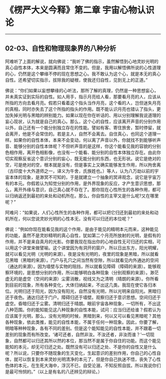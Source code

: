 # 《楞严大义今释》第二章 宇宙心物认识论

------

## 02-03、自性和物理现象界的八种分析

阿难听了上面的解说，就向佛说：“我听了佛的指示，虽然解悟到心地灵妙光明的真心自性本体，本来是圆满而且常住不变的。但是，我用以解悟佛所说的心性道理的心，仍然是这个攀缘不停的现在思想之心。我不敢认为这个心，就是本无的真心自性。还希望切实指示，拔除我的疑根，使我还归自性，见到无上的正道。”

佛说：“你们如果以妄想攀缘的心听法，那所了解的真理，仍然是一种思想妄心，并未真实证到实际的自性。如人用手，指示月亮给人看，那要看月亮的人，应该从所指的方向去看月亮。假若只看着这个指头当作月亮，这个看的人，岂但迷失月亮的真相，同时亦失去了这个所指的指头的作用。既不能认识月亮也错认了指头，更加失掉光明与黑暗的辨别能力。如果以现在你在听话的、用以分别理解我说道理的妄心现状，认为就是自己的真心。那么，这个心的自性，应该离开声音的分别作用以外，自己还有一个能分别独立存在的性能。譬如有客、寄住旅舍，暂时停留，就会离开，他是不会常住的。若是主人，自然不会离去。自住真心，也同这个道理一样。如果你的自性本体，本来不会变动，何以离了声音以外，你就找不到能够听声音、能够分别的自性本体呢？不但听声音的是这样，你这个能看见我的容貌的分别色相作用，离开色相影像，也没有一个能看、能分别的自性本体独立存在。由此你切实观察反省这个意识分别的妄心，既无能分别的东西，也无形状。说它是绝对的空，可是绝对的空，根本就是没有，但是事实上又确实能够发生作用，所以拘舍离（古印度十大外道师之一，译义为牛舍，氏族姓也。）等人，认为八万劫以前的宇宙本体的现象，是渺冥不可知的，于是就建立一个抽象的冥谛观念，说它是宇宙万有的本元。你假若认为知觉分别的作用，是外界现象的反应，才产生意识思想，那么，离开外缘与意识，自己真心就不存在了。那你现在心性所生的各种作用，都可以归纳返还到最初的来处和动机所在。那么，你自性的主宰又是什么呢?又在哪里呢？”

阿难问：“如果说，人们心性所生的各种作用，都可以把它归还到最初的来处和动机所在，何以您说灵妙光明的心性本无，没有可以归还的本位呢？”

佛说：“例如你现在能看见我的这个作用，是由于能见的精明本元而来，这种能见的功能，虽然不是灵妙精明的真心自性，犹如第二个月亮所放射的光明，是假有的作用，并不是来自真月的光影。你要我现在指出你的心地自性无可归还的实相，可以用这个讲堂来做譬喻。这个讲堂因为有洞开的窗户，所以日出东方，阳光明耀，就可以看见光明（光明的来源）。夜是没有光明的，夜里的现象是黑暗，所以就看见黑暗（黑暗的来源）。门户与孔穴之间当然有空隙，所以就看见内外通达的空间（通达的来源）。因为墙壁与实物的阻挡，所以就看见障碍（障碍的来源）。能够观察环境的，是思想分别的作用，所以能够明白各种现象（分别观察的来源）。渺茫虚无的是虚空（空间的来源）尘雾消散，视线又为之清明（晴朗的来源）。你所看到目前的现象，所有各种变化，大体归纳起来，不出这几类。我现在使它各归本位。光明归还于阳光，因为没有阳光，自然没有光明，所以光明来自阳光。黑暗归还于夜色。通达归还于门户。障碍归还于墙壁。观察归还于意识思想。空间归还于虚空。昏暗归还于尘雾。清明归还于晴朗。眼前宇宙各种现象，一切所有，不出这八种范围。你的能知能见这八种现象的自性本能，试问：应当归还给谁？假若认为应该属于光明，那么，没有光明的时候，黑暗到来，何以又可以看见黑暗呢？其他各种现象，依此类推，能见的自性本能，不属于任何一种现象。因此，你要了解，明暗等种种现象，各有不同的差别。但是这个能知能见的自性本能，并不跟着一切差别的现象而有所改变。‘诸可还者，自然非汝。不汝还者，非汝而谁？’一切现象，自然都可以归还其所以然的本位，那当然不是属于你自住的功能。而这个能见能知的本元，却无可归还之处。既然没有可以归还之处、不是你的自性又是什么呢？所以说，只要你不随现象的生灭变化，生起意识的差别作用，你自己的心性自体，就可以恢复到本来灵妙光明清净的本元了。但是你自己执迷不悟，丧失了心性色体的本元，在生死大海中，浮沉不已，自受沦溺，不知反照自拔。所以我说你们是最可怜悯的。”（以上是有名的八还辨见的辩论。）

